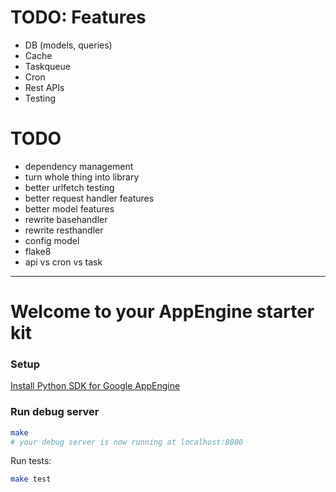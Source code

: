 # TODO: Features
- DB (models, queries)
- Cache
- Taskqueue
- Cron
- Rest APIs
- Testing

# TODO
- dependency management
- turn whole thing into library
- better urlfetch testing
- better request handler features
- better model features
- rewrite basehandler
- rewrite resthandler
- config model
- flake8
- api vs cron vs task



---



# Welcome to your AppEngine starter kit

### Setup

[Install Python SDK for Google AppEngine](https://developers.google.com/appengine/downloads)

### Run debug server

```sh
make
# your debug server is now running at localhost:8080
```

Run tests:

```sh
make test
```
